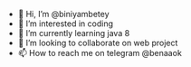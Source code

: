 - 👋 Hi, I’m @biniyambetey
- 👀 I’m interested in coding
- 🌱 I’m currently learning java 8
- 💞️ I’m looking to collaborate on web project 
- 📫 How to reach me on telegram @benaaok

<!---
biniyambetey/biniyambetey is a ✨ special ✨ repository because its `README.md` (this file) appears on your GitHub profile.
You can click the Preview link to take a look at your changes.
--->
